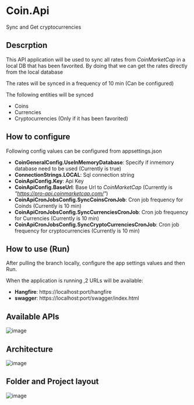 # Coin.Api
Sync and Get cryptocurrencies

## Descrption
This API application will be used to sync all rates from *CoinMarketCap* in a local DB that has been favorited. By doing that we can get the rates directly from the local database

The rates will be synced in a frequency of 10 min (Can be configured)

The following entities will be synced
- Coins
- Currencies
- Cryptocurrencies (Only if it has been favorited)

## How to configure

Following config values can be configured from appsettings.json
- **CoinGeneralConfig.UseInMemoryDatabase**: Specify if inmemory database need to be used (Currently is true)
- **ConnectionStrings.LOCAL**: Sql connection string
- **CoinApiConfig.Key**: Api Key
- **CoinApiConfig.BaseUrl**: Base Url to *CoinMarketCap* (Currently is _"https://pro-api.coinmarketcap.com/"_)
- **CoinApiCronJobsConfig.SyncCoinsCronJob**: Cron job frequency for Coinds (Currently is 10 min)
- **CoinApiCronJobsConfig.SyncCurrenciesCronJob**: Cron job frequency for Currencies (Currently is 10 min)
- **CoinApiCronJobsConfig.SyncCryptoCurrenciesCronJob**: Cron job frequency for cryptocurrencies (Currently is 10 min)

## How to use (Run)

After pulling the branch locally, configure the app settings values and then Run.

When the application is running ,2 URLs will be available:
- **Hangfire**: https://localhost:port/hangfire
- **swagger**: https://localhost:port/swagger/index.html

## Available APIs

![image](https://user-images.githubusercontent.com/3213398/154169643-f3bcea46-3db6-4c1f-b75c-d9ff9a5794d5.png)

## Architecture

![image](https://user-images.githubusercontent.com/3213398/154169701-7e3ab5ff-918f-42f0-8570-dadd3f6e9a39.png)

## Folder and Project layout

![image](https://user-images.githubusercontent.com/3213398/154169774-6baa775a-6a8d-4918-a6c9-d85933173785.png)
